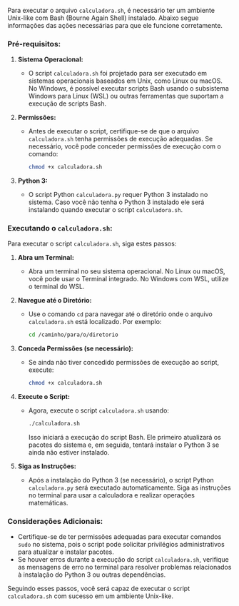 Para executar o arquivo `calculadora.sh`, é necessário ter um ambiente Unix-like com Bash (Bourne Again Shell) instalado. Abaixo segue informações das ações necessárias para que ele funcione corretamente.

### Pré-requisitos:

1. **Sistema Operacional:**
   - O script `calculadora.sh` foi projetado para ser executado em sistemas operacionais baseados em Unix, como Linux ou macOS. No Windows, é possível executar scripts Bash usando o subsistema Windows para Linux (WSL) ou outras ferramentas que suportam a execução de scripts Bash.

2. **Permissões:**
   - Antes de executar o script, certifique-se de que o arquivo `calculadora.sh` tenha permissões de execução adequadas. Se necessário, você pode conceder permissões de execução com o comando:
     ```bash
     chmod +x calculadora.sh
     ```
3. **Python 3:**
   - O script Python `calculadora.py` requer Python 3 instalado no sistema. Caso você não tenha o Python 3 instalado ele será instalando quando executar o script `calculadora.sh`.

### Executando o `calculadora.sh`:

Para executar o script `calculadora.sh`, siga estes passos:

1. **Abra um Terminal:**
   - Abra um terminal no seu sistema operacional. No Linux ou macOS, você pode usar o Terminal integrado. No Windows com WSL, utilize o terminal do WSL.

2. **Navegue até o Diretório:**
   - Use o comando `cd` para navegar até o diretório onde o arquivo `calculadora.sh` está localizado. Por exemplo:
     ```bash
     cd /caminho/para/o/diretorio
     ```

3. **Conceda Permissões (se necessário):**
   - Se ainda não tiver concedido permissões de execução ao script, execute:
     ```bash
     chmod +x calculadora.sh
     ```

4. **Execute o Script:**
   - Agora, execute o script `calculadora.sh` usando:
     ```bash
     ./calculadora.sh
     ```
     Isso iniciará a execução do script Bash. Ele primeiro atualizará os pacotes do sistema e, em seguida, tentará instalar o Python 3 se ainda não estiver instalado.

5. **Siga as Instruções:**
   - Após a instalação do Python 3 (se necessário), o script Python `calculadora.py` será executado automaticamente. Siga as instruções no terminal para usar a calculadora e realizar operações matemáticas.

### Considerações Adicionais:

- Certifique-se de ter permissões adequadas para executar comandos `sudo` no sistema, pois o script pode solicitar privilégios administrativos para atualizar e instalar pacotes.
- Se houver erros durante a execução do script `calculadora.sh`, verifique as mensagens de erro no terminal para resolver problemas relacionados à instalação do Python 3 ou outras dependências.

Seguindo esses passos, você será capaz de executar o script `calculadora.sh` com sucesso em um ambiente Unix-like.
